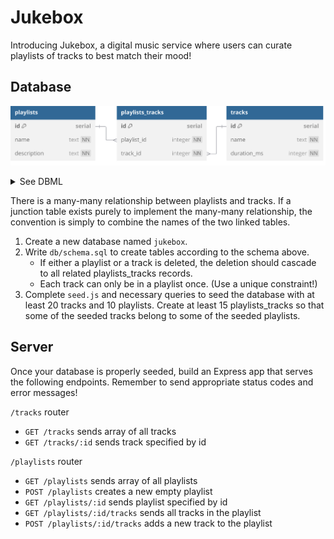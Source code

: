 # Jukebox

Introducing Jukebox, a digital music service where users can curate playlists of tracks to
best match their mood!

## Database

![](schema.svg)

<details>
<summary>See DBML</summary>

```dbml
table playlists {
  id serial [pk]
  name text [not null]
  description text [not null]
}

table playlists_tracks {
  id serial [pk]
  playlist_id integer [not null]
  track_id integer [not null]

  indexes {
    (playlist_id, track_id) [unique]
  }
}

table tracks {
  id serial [pk]
  name text [not null]
  duration_ms integer [not null]
}

Ref: playlists.id < playlists_tracks.playlist_id
Ref: tracks.id < playlists_tracks.track_id
```

</details>

There is a many-many relationship between playlists and tracks. If a junction table exists
purely to implement the many-many relationship, the convention is simply to combine the
names of the two linked tables.

1. Create a new database named `jukebox`.
2. Write `db/schema.sql` to create tables according to the schema above.
   - If either a playlist or a track is deleted, the deletion should cascade to all
     related playlists_tracks records.
   - Each track can only be in a playlist once. (Use a unique constraint!)
3. Complete `seed.js` and necessary queries to seed the database with at least
   20 tracks and 10 playlists. Create at least 15 playlists_tracks so that some of
   the seeded tracks belong to some of the seeded playlists.

## Server

Once your database is properly seeded, build an Express app that serves the following
endpoints. Remember to send appropriate status codes and error messages!

`/tracks` router

- `GET /tracks` sends array of all tracks
- `GET /tracks/:id` sends track specified by id

`/playlists` router

- `GET /playlists` sends array of all playlists
- `POST /playlists` creates a new empty playlist
- `GET /playlists/:id` sends playlist specified by id
- `GET /playlists/:id/tracks` sends all tracks in the playlist
- `POST /playlists/:id/tracks` adds a new track to the playlist
